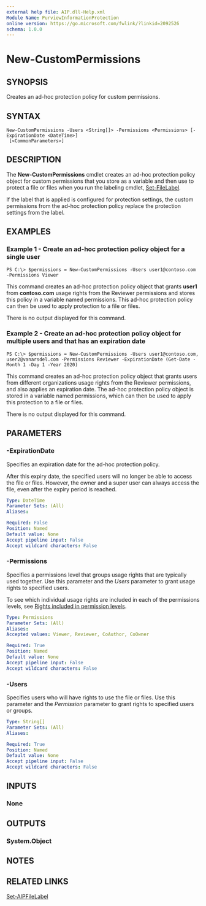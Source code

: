 ```yaml
---
external help file: AIP.dll-Help.xml
Module Name: PurviewInformationProtection
online version: https://go.microsoft.com/fwlink/?linkid=2092526
schema: 1.0.0
---
```


# New-CustomPermissions

## SYNOPSIS

Creates an ad-hoc protection policy for custom permissions.

## SYNTAX

```
New-CustomPermissions -Users <String[]> -Permissions <Permissions> [-ExpirationDate <DateTime>]
 [<CommonParameters>]
```

## DESCRIPTION
The **New-CustomPermissions** cmdlet creates an ad-hoc protection policy object for custom permissions that you store as a variable and then use to protect a file or files when you run the labeling cmdlet, [Set-FileLabel](./Set-FileLabel.md). 

If the label that is applied is configured for protection settings, the custom permissions from the ad-hoc protection policy replace the protection settings from the label.

## EXAMPLES

### Example 1 - Create an ad-hoc protection policy object for a single user
```
PS C:\> $permissions = New-CustomPermissions -Users user1@contoso.com -Permissions Viewer
```

This command creates an ad-hoc protection policy object that grants **user1** from **contoso.com** usage rights from the Reviewer permissions and stores this policy in a variable named permissions. This ad-hoc protection policy can then be used to apply protection to a file or files.

There is no output displayed for this command.

### Example 2 - Create an ad-hoc protection policy object for multiple users and that has an expiration date
```
PS C:\> $permissions = New-CustomPermissions -Users user1@contoso.com, user2@vanarsdel.com -Permissions Reviewer -ExpirationDate (Get-Date -Month 1 -Day 1 -Year 2020)
```

This command creates an ad-hoc protection policy object that grants users from different organizations usage rights from the Reviewer permissions, and also applies an expiration date. The ad-hoc protection policy object is stored in a variable named permissions, which can then be used to apply this protection to a file or files.

There is no output displayed for this command.

## PARAMETERS

### -ExpirationDate
Specifies an expiration date for the ad-hoc protection policy.

After this expiry date, the specified users will no longer be able to access the file or files. However, the owner and a super user can always access the file, even after the expiry period is reached.

```yaml
Type: DateTime
Parameter Sets: (All)
Aliases:

Required: False
Position: Named
Default value: None
Accept pipeline input: False
Accept wildcard characters: False
```

### -Permissions
Specifies a permissions level that groups usage rights that are typically used together. Use this parameter and the *Users* parameter to grant usage rights to specified users.

To see which individual usage rights are included in each of the permissions levels, see [Rights included in permission levels](/azure/information-protection/configure-usage-rights#rights-included-in-permissions-levels).

```yaml
Type: Permissions
Parameter Sets: (All)
Aliases:
Accepted values: Viewer, Reviewer, CoAuthor, CoOwner

Required: True
Position: Named
Default value: None
Accept pipeline input: False
Accept wildcard characters: False
```

### -Users
Specifies users who will have rights to use the file or files. Use this parameter and the *Permission* parameter to grant rights to specified users or groups. 

```yaml
Type: String[]
Parameter Sets: (All)
Aliases:

Required: True
Position: Named
Default value: None
Accept pipeline input: False
Accept wildcard characters: False
```

## INPUTS

### None

## OUTPUTS

### System.Object
## NOTES

## RELATED LINKS

[Set-AIPFileLabel](Set-AIPFileLabel.md)